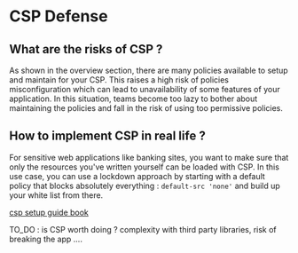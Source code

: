 # CSP Defense

## What are the risks of CSP ?

As shown in the overview section, there are many policies available to setup and maintain for your CSP.
This raises a high risk of policies misconfiguration which can lead to unavailability of some features of your application.
In this situation, teams become too lazy to bother about maintaining the policies and fall in the risk of using too permissive policies.

## How to implement CSP in real life ?

For sensitive web applications like banking sites, you want to make sure that only the resources you've written yourself can be loaded with CSP.
In this use case, you can use a lockdown approach by starting with a default policy that blocks absolutely everything :  `default-src 'none'` and build up your white list from there.

[csp setup guide book](https://owasp.org/www-pdf-archive//2019-02-22_-_How_do_I_Content_Security_Policy_-_Print.pdf)

TO_DO : is CSP worth doing ? complexity with third party libraries, risk of breaking the app ....
